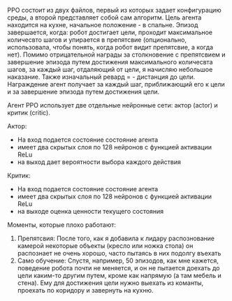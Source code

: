 PPO состоит из двух файлов, первый из которых задает конфигурацию среды, а второй представляет собой сам алгоритм. Цель агента находится на кухне, начальное положение - в спальне. 
Эпизод завершается, когда: робот достигает цели, проходит максимальное количесвто шагов и упирается в препятсвие (опционально, использовала, чтобы понять, когда робот видит препятсвие, а когда нет).
Помимо отрицательной награды за столкновение с препятсвием и завершение эпизода путем достижения максимального количесвта шагов, за каждый шаг, отдаляющий от цели, я начисляю небольшое наказание. 
Также изначальный ревард = - дистанция до цели. Награждение агент получает за каждый шаг, приближающий его к цели и за завершение эпизода путем достижения цели. 

Агент PPO использует две отдельные нейронные сети: актор (actor) и критик (critic).

Актор: 
- На вход подается состояние состояние агента
- имеет два скрытых слоя по 128 нейронов с функцией активации ReLu
- на выход дает вероятности выбора каждого действия

Критик:
- На вход подается состояние состояние агента
- имеет два скрытых слоя по 128 нейронов с функцией активации ReLu
- на выходе оценка ценности текущего состояния


Моменты, которые плохо работают:

1. Препятсвия: После того, как я добавила к лидару распознование камерой некоторые объекты (кресло или ножка стола) он распознает не очень хорошо, часто пытаясь в них подолгу въехать
2. Само обучение: Спустя, например, 50 эпизодов, как мне кажется, поведение робота почти не меняется, и он не пытается доехать до цели каким-то другим путем, кроме как напрямую (а там мебель и стена). 
Ему для достижения цели нужно выехать из команты, проехать по коридору и завернуть на кухню. 



